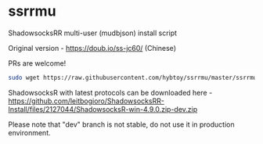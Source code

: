 # ssrrmu
ShadowsocksRR multi-user (mudbjson) install script

Original version - https://doub.io/ss-jc60/ (Chinese)

PRs are welcome!

```bash
sudo wget https://raw.githubusercontent.com/hybtoy/ssrrmu/master/ssrrmu.sh && chmod +x ssrrmu.sh && bash ssrrmu.sh
```
ShadowsocksR with latest protocols can be downloaded here - https://github.com/leitbogioro/ShadowsocksRR-Install/files/2127044/ShadowsocksR-win-4.9.0.zip-dev.zip

Please note that "dev" branch is not stable, do not use it in production environment. 
